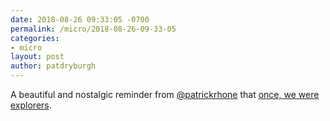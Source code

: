 ```yaml
---
date: 2018-08-26 09:33:05 -0700
permalink: /micro/2018-08-26-09-33-05
categories:
- micro
layout: post
author: patdryburgh
---
```


A beautiful and nostalgic reminder from [@patrickrhone](http://micro.blog/patrickrhone) that [once, we were explorers](http://www.patrickrhone.net/once-we-were-explorers/).